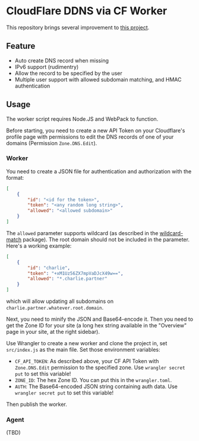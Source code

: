 # CloudFlare DDNS via CF Worker

This repository brings several improvement to [this project](https://github.com/dethos/worker-ddns).

## Feature

- Auto create DNS record when missing
- IPv6 support (rudimentry)
- Allow the record to be specified by the user
- Multiple user support with allowed subdomain matching, and HMAC authentication

## Usage

The worker script requires Node.JS and WebPack to function.

Before starting, you need to create a new API Token on your Cloudflare's profile page with permissions to edit the DNS records of one of your domains (Permission `Zone.DNS.Edit`).

### Worker

You need to create a JSON file for authentication and authorization with the format:

```json
[
    {
        "id": "<id for the token>",
        "token": "<any random long string>",
        "allowed": "<allowed subdomain>"
    }
]
```

The `allowed` parameter supports wildcard (as described in the [wildcard-match](https://www.npmjs.com/package/wildcard-match) package). The root domain should not be included in the parameter. Here's a working example:

```json
[
    {
        "id": "charlie",
        "token": "+xM1Uz56ZX7mpVaDJcX49w==",
        "allowed": "*.charlie.partner"
    }
]
```

which will allow updating all subdomains on `charlie.partner.whatever.root.domain`.

Next, you need to minify the JSON and Base64-encode it. Then you need to get the Zone ID for your site (a long hex string available in the "Overview" page in your site, at the right sidebar).

Use Wrangler to create a new worker and clone the project in, set `src/index.js` as the main file. Set those environment variables:

- `CF_API_TOKEN`: As described above, your CF API Token with `Zone.DNS.Edit` permission to the specified zone. Use `wrangler secret put` to set this variable!
- `ZONE_ID`: The hex Zone ID. You can put this in the `wrangler.toml`.
- `AUTH`: The Base64-encoded JSON string containing auth data. Use `wrangler secret put` to set this variable!

Then publish the worker.

### Agent

(TBD)

